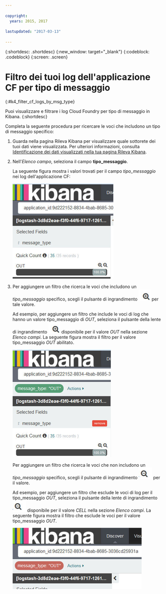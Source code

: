```yaml
---

copyright:
  years: 2015, 2017

lastupdated: "2017-03-13"

---
```



{:shortdesc: .shortdesc}
{:new_window: target="_blank"}
{:codeblock: .codeblock}
{:screen: .screen}

# Filtro dei tuoi log dell'applicazione CF per tipo di messaggio
{:#k4_filter_cf_logs_by_msg_type}

Puoi visualizzare e filtrare i log Cloud Foundry per tipo di messaggio in Kibana.
{:shortdesc}


Completa la seguente procedura per ricercare le voci che includono un tipo di messaggio specifico:

1. Guarda nella pagina Rileva Kibana per visualizzare quale sottorete dei tuoi dati viene visualizzata. Per ulteriori informazioni, consulta [Identificazione dei dati visualizzati nella tua pagina Rileva Kibana](logging_kibana_analize_logs_interactively.html#k4_identify_data).

2. Nell'*Elenco campo*, seleziona il campo **tipo_messaggio**.

    La seguente figura mostra i valori trovati per il campo *tipo_messaggio* nei log dell'applicazione CF:
    
    ![Elenco del filtro che mostra il campo tipo_messaggio](images/k4_filter_by_msg_type_f1.jpg "Elenco del filtro che mostra il campo tipo_messaggio")     

3. Per aggiungere un filtro che ricerca le voci che includono un *tipo_messaggio* specifico, scegli il pulsante di ingrandimento ![Pulsante della lente di ingrandimento nella modalità inclusiva](images/k4_include_field_icon.jpg "Pulsante della lente di ingrandimento nella modalità inclusiva") per tale valore.

    Ad esempio, per aggiungere un filtro che include le voci di log che hanno un valore tipo_messaggio di *OUT*, seleziona il pulsante della lente di ingrandimento ![Pulsante della lente di ingrandimento nella modalità inclusiva](images/k4_include_field_icon.jpg "Pulsante della lente di ingrandimento nella modalità inclusiva") disponibile per il valore *OUT* nella sezione *Elenco campi*. La seguente figura mostra il filtro per il valore tipo_messaggio *OUT* abilitato.
    
    ![Filtro che include il valore del campo](images/k4_filter_by_msg_type_f2.jpg "Filtro che include il valore del campo")

    Per aggiungere un filtro che ricerca le voci che non includono un *tipo_messaggio* specifico, scegli il pulsante di ingrandimento ![Pulsante della lente di ingrandimento nella modalità esclusiva](images/k4_exclude_field_icon.jpg "Pulsante della lente di ingrandimento nella modalità esclusiva") per il valore.
    
    Ad esempio, per aggiungere un filtro che esclude le voci di log per il tipo_messaggio *OUT*, seleziona il pulsante della lente di ingrandimento ![Pulsante della lente di ingrandimento nella modalità inclusiva](images/k4_exclude_field_icon.jpg "Pulsante della lente di ingrandimento nella modalità inclusiva") disponibile per il valore *CELL* nella sezione *Elenco campi*. La seguente figura mostra il filtro che esclude le voci per il valore tipo_messaggio *OUT*.

    ![Filtro che esclude il valore del campo](images/k4_filter_by_msg_type_f3.jpg "Filtro che esclude il valore del campo")

